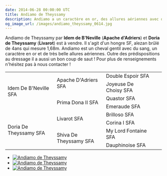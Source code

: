 ```yaml
---
date: 2014-06-28 00:00:00 UTC
title: Andiamo de Theyssamy
description: Andiamo a un caractère en or, des allures aériennes avec des prédispositions au dressage, mais a aussi un bon coup de saut !
og_image_url: /images/andiamo_theyssamy_0614.jpg
---
```


Andiamo de Theyssamy par **Idem de B'Neville** (**Apache d'Adriers**) et **Doria de Theyssamy** (**Livarot**) est à vendre. Il s'agit d'un hongre SF, alezan brûlé de 4ans qui mesure 1,68m. Andiamo est un cheval gentil avec du sang, un caractère en or et de très belle allures aériennes. Outre des prédispositions au dressage il a aussi un bon coup de saut ! Pour plus de renseignements n'hésitez pas à nous contacter !

<table class="genealogie">
	<tr>
		<td rowspan="4" class="c-cell">Idem De B'Neville SFA</td>
		<td rowspan="2" class="c-cell">Apache D'Adriers SFA</td>
		<td class="c-cell">Double Espoir SFA</td>
	</tr>
	<tr>
		<td class="c-cell">Joyeuse De Choisy SFA</td>
		<td></td>
		<td></td>
	</tr>
	<tr>
		<td rowspan="2" class="c-cell">Prima Dona II SFA</td>
		<td class="c-cell">Quastor SFA</td>
		<td></td>
	</tr>
	<tr>
		<td class="c-cell">Emeraude SFA</td>
		<td></td>
		<td></td>
	</tr>
	<tr>
		<td rowspan="4" class="c-cell">Doria De Theyssamy SFA</td>
		<td rowspan="2" class="c-cell">Livarot SFA</td>
		<td class="c-cell">Brilloso SFA</td>
	</tr>
	<tr>
		<td class="c-cell">Corina I SFA</td>
		<td></td>
		<td></td>
	</tr>
	<tr>
		<td rowspan="2" class="c-cell">Shiva De Theyssamy SFA</td>
		<td class="c-cell">My Lord Fontaine SFA</td>
		<td></td>
	</tr>
	<tr>
		<td class="c-cell">Dauphinoise SFA</td>
		<td></td>
		<td></td>
	</tr>
</table>

<div class="gallery" style="display:block;">
	<ul class="rig columns-4">
		<li><a href="/images/andiamo_theyssamy_0614_1.jpg" title="Andiamo de Theyssamy"><img src="{{ site.baseurl }}/images/andiamo_theyssamy_0614_1_link_pv.jpg" alt='Andiamo de Theyssamy' /></a></li>
		<li><a href="/images/andiamo_theyssamy_0614_2.jpg" title="Andiamo de Theyssamy"><img src="{{ site.baseurl }}/images/andiamo_theyssamy_0614_2_link_pv.jpg" alt='Andiamo de Theyssamy' /></a></li>
		<li><a href="/images/andiamo_theyssamy_0614_3.jpg" title="Andiamo de Theyssamy"><img src="{{ site.baseurl }}/images/andiamo_theyssamy_0614_3_link_pv.jpg" alt='Andiamo de Theyssamy' /></a></li>
	</ul>
</div>
